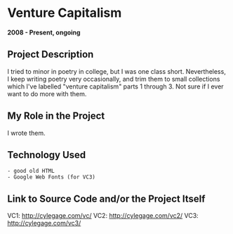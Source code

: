 # Venture Capitalism

**2008 - Present, ongoing**

## Project Description

I tried to minor in poetry in college, but I was one class short. Nevertheless, I keep writing poetry very occasionally, and trim them to small collections which I've labelled "venture capitalism" parts 1 through 3. Not sure if I ever want to do more with them.

## My Role in the Project

I wrote them.

## Technology Used

	- good old HTML
	- Google Web Fonts (for VC3)

## Link to Source Code and/or the Project Itself

VC1: http://cylegage.com/vc/
VC2: http://cylegage.com/vc2/
VC3: http://cylegage.com/vc3/
